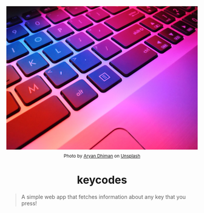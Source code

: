 <div align="center">
    <img src="keyboard.jpg">
    <br>
    <sub>Photo by <a href="https://unsplash.com/@mylifeasaryan_?utm_source=unsplash&utm_medium=referral&utm_content=creditCopyText">Aryan Dhiman</a> on <a href="https://unsplash.com/s/photos/keyboard?utm_source=unsplash&utm_medium=referral&utm_content=creditCopyText">Unsplash</a>
  </sub>
    <h1>keycodes</h1>
</div>

> A simple web app that fetches information about any key that you press!